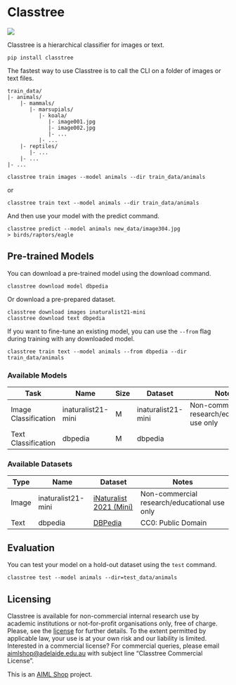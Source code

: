 # Classtree

![](https://img.shields.io/pypi/pyversions/name)



Classtree is a hierarchical classifier for images or text.

```shell
pip install classtree
```

The fastest way to use Classtree is to call the CLI on a folder of images or text files.

```shell
train_data/
|- animals/
    |- mammals/
       |- marsupials/
          |- koala/
             |- image001.jpg
             |- image002.jpg
             |- ...
          |- ...
    |- reptiles/
       |- ...
    |- ...
|- ...
```

```shell
classtree train images --model animals --dir train_data/animals
```

or

```shell
classtree train text --model animals --dir train_data/animals
```

And then use your model with the predict command.

```shell
classtree predict --model animals new_data/image304.jpg
> birds/raptors/eagle
```

## Pre-trained Models

You can download a pre-trained model using the download command.

```shell
classtree download model dbpedia
```

Or download a pre-prepared dataset.

```shell
classtree download images inaturalist21-mini
classtree download text dbpedia
```

If you want to fine-tune an existing model, you can use the `--from` flag during training with any downloaded model.

```shell
classtree train text --model animals --from dbpedia --dir train_data/animals
```


### Available Models

| Task                 | Name               | Size | Dataset                | Notes                                        |
|----------------------|--------------------|------|------------------------|----------------------------------------------|
| Image Classification | inaturalist21-mini | M    | inaturalist21-mini     | Non-commercial research/educational use only |
| Text Classification  | dbpedia            | M    | dbpedia                |                                              |

### Available Datasets

| Type  | Name               | Dataset                                                                            | Notes                                        |
|-------|--------------------|------------------------------------------------------------------------------------|----------------------------------------------|
| Image | inaturalist21-mini | [iNaturalist 2021 (Mini)](https://github.com/visipedia/inat_comp/tree/master/2021) | Non-commercial research/educational use only |
| Text  | dbpedia            | [DBPedia](https://www.kaggle.com/datasets/danofer/dbpedia-classes)                 | CC0: Public Domain                           |

## Evaluation

You can test your model on a hold-out dataset using the `test` command.

```shell
classtree test --model animals --dir=test_data/animals
```

## Licensing

Classtree is available for non-commercial internal research use by academic institutions or not-for-profit organisations only, free of charge. Please, see the [license](./LICENSE.txt) for further details. To the extent permitted by applicable law, your use is at your own risk and our liability is limited. Interested in a commercial license? For commercial queries, please email <aimlshop@adelaide.edu.au> with subject line “Classtree Commercial License”. 

This is an [AIML Shop](https://shop.aiml.team) project.
